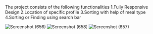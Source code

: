 The project consists of the following functionalities
1.Fully Responsive Design 
2.Location of specific profile
3.Sorting with help of meal type
4.Sorting or Finding using search bar

![Screenshot (656)](https://github.com/Yashini13/Project/assets/142714954/258cb18d-20bf-4d7a-aa6b-d9af326b0aa8)
![Screenshot (658)](https://github.com/Yashini13/Project/assets/142714954/62ac26a8-858f-407e-929a-8df527f3f31d)
![Screenshot (657)](https://github.com/Yashini13/Project/assets/142714954/9be1f3b6-9706-45f5-a4f3-af22ec72855f)

